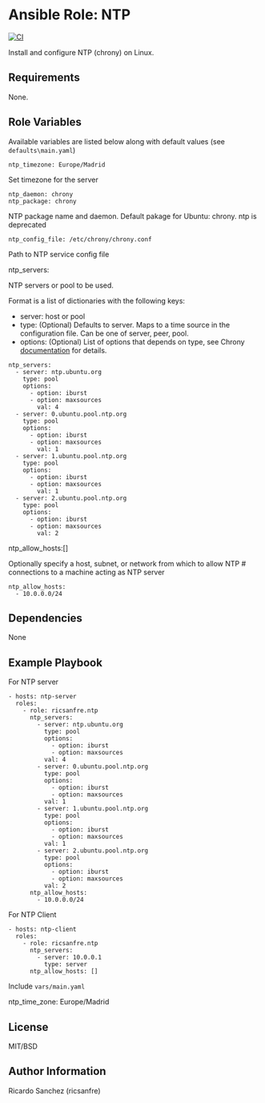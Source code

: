 Ansible Role: NTP
=========

[![CI](https://github.com/ricsanfre/ansible-role-ntp/actions/workflows/ci.yml/badge.svg)](https://github.com/ricsanfre/ansible-role-ntp/actions/workflows/ci.yml)


Install and configure NTP (chrony) on Linux.

Requirements
------------

None.

Role Variables
--------------

Available variables are listed below along with default values (see `defaults\main.yaml`)



    ntp_timezone: Europe/Madrid

Set timezone for the server


    ntp_daemon: chrony
    ntp_package: chrony

NTP package name and daemon. Default pakage for Ubuntu: chrony. ntp is deprecated

    ntp_config_file: /etc/chrony/chrony.conf

Path to NTP service config file

   ntp_servers:

NTP servers or pool to be used.

Format is a list of dictionaries with the following keys:
- server:  host or pool
- type: (Optional) Defaults to server. Maps to a time source in the configuration file. Can be one of server, peer, pool.
- options: (Optional) List of options that depends on type, see Chrony [documentation](https://chrony.tuxfamily.org/doc/4.0/chrony.conf.html) for details.

```
ntp_servers:
  - server: ntp.ubuntu.org
    type: pool
    options:
      - option: iburst
      - option: maxsources
        val: 4
  - server: 0.ubuntu.pool.ntp.org
    type: pool
    options:
      - option: iburst
      - option: maxsources
        val: 1
  - server: 1.ubuntu.pool.ntp.org
    type: pool
    options:
      - option: iburst
      - option: maxsources
        val: 1
  - server: 2.ubuntu.pool.ntp.org
    type: pool
    options:
      - option: iburst
      - option: maxsources
        val: 2
```

   ntp_allow_hosts:[]

Optionally specify a host, subnet, or network from which to allow NTP # connections to a machine acting as NTP server

```
ntp_allow_hosts:
  - 10.0.0.0/24
```

Dependencies
------------

None

Example Playbook
----------------

For NTP server

```
- hosts: ntp-server
  roles:
    - role: ricsanfre.ntp
      ntp_servers:
        - server: ntp.ubuntu.org
          type: pool
          options:
            - option: iburst
            - option: maxsources
          val: 4
        - server: 0.ubuntu.pool.ntp.org
          type: pool
          options:
            - option: iburst
            - option: maxsources
          val: 1
        - server: 1.ubuntu.pool.ntp.org
          type: pool
          options:
            - option: iburst
            - option: maxsources
          val: 1
        - server: 2.ubuntu.pool.ntp.org
          type: pool
          options:
            - option: iburst
            - option: maxsources
          val: 2
      ntp_allow_hosts:
        - 10.0.0.0/24

```



For NTP Client
```
- hosts: ntp-client
  roles:
    - role: ricsanfre.ntp
      ntp_servers:
        - server: 10.0.0.1
          type: server
      ntp_allow_hosts: []

```



Include `vars/main.yaml`

  ntp_time_zone: Europe/Madrid



License
-------

MIT/BSD

Author Information
------------------

Ricardo Sanchez (ricsanfre)
